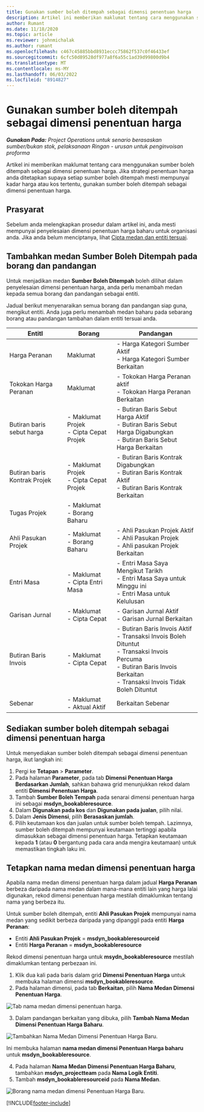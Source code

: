 ```yaml
---
title: Gunakan sumber boleh ditempah sebagai dimensi penentuan harga
description: Artikel ini memberikan maklumat tentang cara menggunakan sumber boleh ditempah sebagai dimensi penentuan harga.
author: Rumant
ms.date: 11/18/2020
ms.topic: article
ms.reviewer: johnmichalak
ms.author: rumant
ms.openlocfilehash: c467c45885bbd8931eccc75862f537c0f46433ef
ms.sourcegitcommit: 6cfc50d89528df977a8f6a55c1ad39d99800d9b4
ms.translationtype: MT
ms.contentlocale: ms-MY
ms.lasthandoff: 06/03/2022
ms.locfileid: "8914827"
---
```

# <a name="use-a-bookable-resource-as-a-pricing-dimension"></a>Gunakan sumber boleh ditempah sebagai dimensi penentuan harga

 _**Gunakan Pada:** Project Operations untuk senario berasaskan sumber/bukan stok, pelaksanaan Ringan - urusan untuk penginvoisan proforma_ 

Artikel ini memberikan maklumat tentang cara menggunakan sumber boleh ditempah sebagai dimensi penentuan harga. Jika strategi penentuan harga anda ditetapkan supaya setiap sumber boleh ditempah mesti mempunyai kadar harga atau kos tertentu, gunakan sumber boleh ditempah sebagai dimensi penentuan harga.

## <a name="prerequisites"></a>Prasyarat
Sebelum anda melengkapkan prosedur dalam artikel ini, anda mesti mempunyai penyelesaian dimensi penentuan harga baharu untuk organisasi anda. Jika anda belum menciptanya, lihat [Cipta medan dan entiti tersuai](../pricing-costing/create-custom-fields-entities-pricing-dimensions.md).

## <a name="add-the-bookable-resource-field-to-forms-and-views"></a>Tambahkan medan Sumber Boleh Ditempah pada borang dan pandangan
Untuk menjadikan medan **Sumber Boleh Ditempah** boleh dilihat dalam penyelesaian dimensi penentuan harga, anda perlu menambah medan kepada semua borang dan pandangan sebagai entiti.

Jadual berikut menyenaraikan semua borang dan pandangan siap guna, mengikut entiti. Anda juga perlu menambah medan baharu pada sebarang borang atau pandangan tambahan dalam entiti tersuai anda.

|   EntitI        | Borang   |Pandangan        |
| ------------------------------|---------------------------------|----------------------------------|
|  Harga Peranan| Maklumat | - Harga Kategori Sumber Aktif<br> - Harga Kategori Sumber Berkaitan |
|  Tokokan Harga Peranan| Maklumat| - Tokokan Harga Peranan aktif<br>- Tokokan Harga Peranan Berkaitan |
|  Butiran baris sebut harga| - Maklumat Projek<br>- Cipta Cepat Projek| - Butiran Baris Sebut Harga Aktif<br>- Butiran Baris Sebut Harga Digabungkan<br>- Butiran Baris Sebut Harga Berkaitan |
|  Butiran baris Kontrak Projek| - Maklumat Projek<br>- Cipta Cepat Projek| - Butiran Baris Kontrak Digabungkan<br>- Butiran Baris Kontrak Aktif<br>- Butiran Baris Kontrak Berkaitan |
|  Tugas Projek| - Maklumat<br>- Borang Baharu| &nbsp; |
|  Ahli Pasukan Projek| - Maklumat<br>- Borang Baharu| - Ahli Pasukan Projek Aktif<br>- Ahli Pasukan Projek<br>- Ahli pasukan Projek Berkaitan |
|  Entri Masa| - Maklumat<br>- Cipta Entri Masa| - Entri Masa Saya Mengikut Tarikh<br>- Entri Masa Saya untuk Minggu ini<br>- Entri Masa untuk Kelulusan|
|  Garisan Jurnal| - Maklumat<br>- Cipta Cepat| - Garisan Jurnal Aktif<br>- Garisan Jurnal Berkaitan |
|  Butiran Baris Invois| - Maklumat<br>- Cipta Cepat| - Butiran Baris Invois Aktif<br>- Transaksi Invois Boleh Dituntut<br>- Transaksi Invois Percuma<br>- Butiran Baris Invois Berkaitan <br>- Transaksi Invois Tidak Boleh Dituntut|
|  Sebenar| - Maklumat<br>- Aktual Aktif| Berkaitan Sebenar |

## <a name="set-up-a-bookable-resource-as-a-pricing-dimension"></a>Sediakan sumber boleh ditempah sebagai dimensi penentuan harga
Untuk menyediakan sumber boleh ditempah sebagai dimensi penentuan harga, ikut langkah ini:

1. Pergi ke **Tetapan** > **Parameter**. 
2. Pada halaman **Parameter**, pada tab **Dimensi Penentuan Harga Berdasarkan Jumlah**, sahkan bahawa grid menunjukkan rekod dalam entiti **Dimensi Penentuan Harga**. 
2. Tambah **Sumber Boleh Tempah** pada senarai dimensi penentuan harga ini sebagai **msdyn_bookableresource**. 
3. Dalam **Digunakan pada kos** dan **Digunakan pada jualan**, pilih nilai.
4. Dalam **Jenis Dimensi**, pilih **Berasaskan jumlah**. 
5. Pilih keutamaan kos dan jualan untuk sumber boleh tempah. Lazimnya, sumber boleh ditempah mempunyai keutamaan tertinggi apabila dimasukkan sebagai dimensi penentuan harga. Tetapkan keutamaan kepada **1** (atau **0** bergantung pada cara anda mengira keutamaan) untuk memastikan tingkah laku ini.

## <a name="set-up-pricing-dimension-field-names"></a>Tetapkan nama medan dimensi penentuan harga

Apabila nama medan dimensi penentuan harga dalam jadual **Harga Peranan** berbeza daripada nama medan dalam mana-mana entiti lain yang harga lalai digunakan, rekod dimensi penentuan harga mestilah dimaklumkan tentang nama yang berbeza itu.  

Untuk sumber boleh ditempah, entiti **Ahli Pasukan Projek** mempunyai nama medan yang sedikit berbeza daripada yang dipanggil pada entiti **Harga Peranan**: 

 - Entiti **Ahli Pasukan Projek** = **msdyn_bookableresourceid**
 - Entiti **Harga Peranan** = **msdyn_bookableresource**

Rekod dimensi penentuan harga untuk **msydn_bookableresource** mestilah dimaklumkan tentang perbezaan ini.

1. Klik dua kali pada baris dalam grid **Dimensi Penentuan Harga** untuk membuka halaman dimensi **msdyn_bookableresource**.
2. Pada halaman dimensi, pada tab **Berkaitan**, pilih **Nama Medan Dimensi Penentuan Harga**.

  ![Tab nama medan dimensi penentuan harga.](media/PD-fieldname.png)

3. Dalam pandangan berkaitan yang dibuka, pilih **Tambah Nama Medan Dimensi Penentuan Harga Baharu**.

  ![Tambahkan Nama Medan Dimensi Penentuan Harga Baru.](media/Add-NewPD-fieldname.png)

  Ini membuka halaman **nama medan dimensi Penentuan Harga baharu** untuk **msdyn_bookableresource**. 

4. Pada halaman **Nama Medan Dimensi Penentuan Harga Baharu**, tambahkan **msdyn_projectteam** pada **Nama Logik Entiti**.
5. Tambah **msdyn_bookableresourceid** pada **Nama Medan**.

 ![Borang nama medan dimensi Penentuan Harga Baru.](media/PD-fieldname-Added.png)


[!INCLUDE[footer-include](../includes/footer-banner.md)]